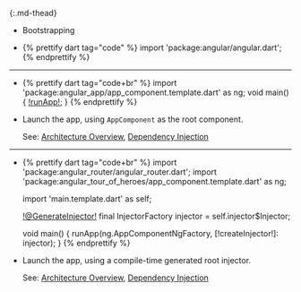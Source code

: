 <?code-excerpt path-base="examples/ng/doc"?>

<div id="runApp" class="md-table table table-striped" markdown="1">

{:.md-thead}
- Bootstrapping

- <?code-excerpt "quickstart/web/main.dart" retain="angular.dart"?>
  {% prettify dart tag="code" %}
    import 'package:angular/angular.dart';
  {% endprettify %}

<hr>

- <?code-excerpt "quickstart/web/main.dart" remove="/angular.dart|^$/" replace="/runApp/[!$&!]/g"?>
  {% prettify dart tag="code+br" %}
    import 'package:angular_app/app_component.template.dart' as ng;
    void main() {
      [!runApp!](ng.AppComponentNgFactory);
    }
  {% endprettify %}

- Launch the app, using `AppComponent` as the root component.

  See: [Architecture Overview](/guide/architecture),
  [Dependency Injection](/guide/dependency-injection)

<hr>

- <?code-excerpt "toh-5/web/main.dart" remove="/angular\.dart/" replace="/@?[\.\w]+Injector/[!$&!]/g; /Hash,.*/,/g"?>
  {% prettify dart tag="code+br" %}
    import 'package:angular_router/angular_router.dart';
    import 'package:angular_tour_of_heroes/app_component.template.dart' as ng;

    import 'main.template.dart' as self;

    [!@GenerateInjector!](
      routerProviders,
    )
    final InjectorFactory injector = self.injector$Injector;

    void main() {
      runApp(ng.AppComponentNgFactory, [!createInjector!]: injector);
    }
  {% endprettify %}

- Launch the app, using a compile-time generated root injector.

  See: [Architecture Overview](/angular/guide/architecture),
  [Dependency Injection](/angular/guide/dependency-injection)

</div>
